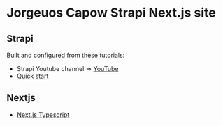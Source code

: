 # Jorgeuos Capow Strapi Next.js site

## Strapi

Built and configured from these tutorials:
* Strapi Youtube channel => [YouTube](https://www.youtube.com/watch?v=EnuvFyJE6dg&list=PL7Q0DQYATmvjXSuHfB8CY_n_oUeqZzauZ&ab_channel=Strapi)
* [Quick start](https://docs.strapi.io/dev-docs/quick-start#_1-install-strapi-and-create-a-new-project)


## Nextjs

* [Next.js Typescript](https://nextjs.org/docs/basic-features/typescript)

